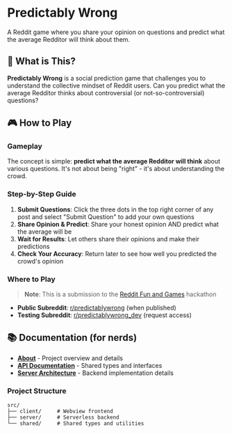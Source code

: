 # Predictably Wrong

A Reddit game where you share your opinion on questions and predict what the average Redditor will think about them.

## 🎯 What is This?

**Predictably Wrong** is a social prediction game that challenges you to understand the collective mindset of Reddit users. Can you predict what the average Redditor thinks about controversial (or not-so-controversial) questions?

## 🎮 How to Play

### Gameplay

The concept is simple: **predict what the average Redditor will think** about various questions. It's not about being "right" - it's about understanding the crowd.

### Step-by-Step Guide

1. **Submit Questions**: Click the three dots in the top right corner of any post and select "Submit Question" to add your own questions
2. **Share Opinion & Predict**: Share your honest opinion AND predict what the average will be
3. **Wait for Results**: Let others share their opinions and make their predictions
4. **Check Your Accuracy**: Return later to see how well you predicted the crowd's opinion

### Where to Play

> **Note**: This is a submission to the [Reddit Fun and Games](https://redditfunandgames.devpost.com/) hackathon

- **Public Subreddit**: [r/predictablywrong](https://www.reddit.com/r/predictablywrong/) (when published)
- **Testing Subreddit**: [r/predictablywrong_dev](https://www.reddit.com/r/predictablywrong_dev/) (request access)

## 📚 Documentation (for nerds)

- **[About](./ABOUT.md)** - Project overview and details
- **[API Documentation](./src/shared/README.md)** - Shared types and interfaces
- **[Server Architecture](./src/server/README.md)** - Backend implementation details

### Project Structure

```
src/
├── client/     # Webview frontend
├── server/     # Serverless backend
└── shared/     # Shared types and utilities
```
